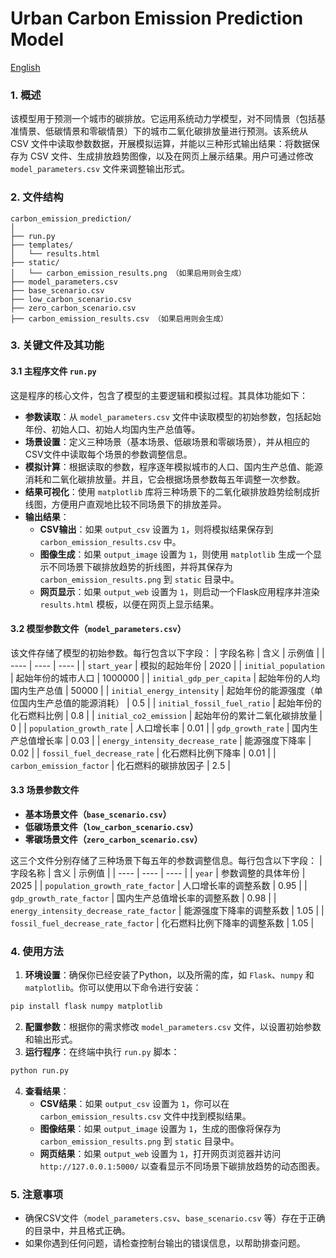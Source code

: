 # Urban Carbon Emission Prediction Model

[English](https://github.com/ihsing35/ucep/blob/main/README.md)

### 1. 概述
该模型用于预测一个城市的碳排放。它运用系统动力学模型，对不同情景（包括基准情景、低碳情景和零碳情景）下的城市二氧化碳排放量进行预测。该系统从 CSV 文件中读取参数数据，开展模拟运算，并能以三种形式输出结果：将数据保存为 CSV 文件、生成排放趋势图像，以及在网页上展示结果。用户可通过修改 `model_parameters.csv` 文件来调整输出形式。

### 2. 文件结构
```plaintext
carbon_emission_prediction/
│
├── run.py
├── templates/
│   └── results.html
├── static/
│   └── carbon_emission_results.png （如果启用则会生成）
├── model_parameters.csv
├── base_scenario.csv
├── low_carbon_scenario.csv
├── zero_carbon_scenario.csv
├── carbon_emission_results.csv （如果启用则会生成）
```

### 3. 关键文件及其功能

#### 3.1 主程序文件 `run.py`
这是程序的核心文件，包含了模型的主要逻辑和模拟过程。其具体功能如下：
- **参数读取**：从 `model_parameters.csv` 文件中读取模型的初始参数，包括起始年份、初始人口、初始人均国内生产总值等。
- **场景设置**：定义三种场景（基本场景、低碳场景和零碳场景），并从相应的CSV文件中读取每个场景的参数调整信息。
- **模拟计算**：根据读取的参数，程序逐年模拟城市的人口、国内生产总值、能源消耗和二氧化碳排放量。并且，它会根据场景参数每五年调整一次参数。
- **结果可视化**：使用 `matplotlib` 库将三种场景下的二氧化碳排放趋势绘制成折线图，方便用户直观地比较不同场景下的排放差异。
- **输出结果**：
    - **CSV输出**：如果 `output_csv` 设置为 `1`，则将模拟结果保存到 `carbon_emission_results.csv` 中。
    - **图像生成**：如果 `output_image` 设置为 `1`，则使用 `matplotlib` 生成一个显示不同场景下碳排放趋势的折线图，并将其保存为 `carbon_emission_results.png` 到 `static` 目录中。
    - **网页显示**：如果 `output_web` 设置为 `1`，则启动一个Flask应用程序并渲染 `results.html` 模板，以便在网页上显示结果。

#### 3.2 模型参数文件（`model_parameters.csv`）
该文件存储了模型的初始参数。每行包含以下字段：
| 字段名称 | 含义 | 示例值 |
| ---- | ---- | ---- |
| `start_year` | 模拟的起始年份 | 2020 |
| `initial_population` | 起始年份的城市人口 | 1000000 |
| `initial_gdp_per_capita` | 起始年份的人均国内生产总值 | 50000 |
| `initial_energy_intensity` | 起始年份的能源强度（单位国内生产总值的能源消耗） | 0.5 |
| `initial_fossil_fuel_ratio` | 起始年份的化石燃料比例 | 0.8 |
| `initial_co2_emission` | 起始年份的累计二氧化碳排放量 | 0 |
| `population_growth_rate` | 人口增长率 | 0.01 |
| `gdp_growth_rate` | 国内生产总值增长率 | 0.03 |
| `energy_intensity_decrease_rate` | 能源强度下降率 | 0.02 |
| `fossil_fuel_decrease_rate` | 化石燃料比例下降率 | 0.01 |
| `carbon_emission_factor` | 化石燃料的碳排放因子 | 2.5 |

#### 3.3 场景参数文件
- **基本场景文件（`base_scenario.csv`）**
- **低碳场景文件（`low_carbon_scenario.csv`）**
- **零碳场景文件（`zero_carbon_scenario.csv`）**

这三个文件分别存储了三种场景下每五年的参数调整信息。每行包含以下字段：
| 字段名称 | 含义 | 示例值 |
| ---- | ---- | ---- |
| `year` | 参数调整的具体年份 | 2025 |
| `population_growth_rate_factor` | 人口增长率的调整系数 | 0.95 |
| `gdp_growth_rate_factor` | 国内生产总值增长率的调整系数 | 0.98 |
| `energy_intensity_decrease_rate_factor` | 能源强度下降率的调整系数 | 1.05 |
| `fossil_fuel_decrease_rate_factor` | 化石燃料比例下降率的调整系数 | 1.05 |


### 4. 使用方法
1. **环境设置**：确保你已经安装了Python，以及所需的库，如 `Flask`、`numpy` 和 `matplotlib`。你可以使用以下命令进行安装：
```bash
pip install flask numpy matplotlib
```
2. **配置参数**：根据你的需求修改 `model_parameters.csv` 文件，以设置初始参数和输出形式。
3. **运行程序**：在终端中执行 `run.py` 脚本：
```bash
python run.py
```
4. **查看结果**：
    - **CSV结果**：如果 `output_csv` 设置为 `1`，你可以在 `carbon_emission_results.csv` 文件中找到模拟结果。
    - **图像结果**：如果 `output_image` 设置为 `1`，生成的图像将保存为 `carbon_emission_results.png` 到 `static` 目录中。
    - **网页结果**：如果 `output_web` 设置为 `1`，打开网页浏览器并访问 `http://127.0.0.1:5000/` 以查看显示不同场景下碳排放趋势的动态图表。

### 5. 注意事项
- 确保CSV文件（`model_parameters.csv`、`base_scenario.csv` 等）存在于正确的目录中，并且格式正确。
- 如果你遇到任何问题，请检查控制台输出的错误信息，以帮助排查问题。
